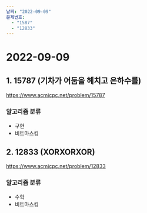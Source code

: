 ```yaml
---
날짜: "2022-09-09"
문제번호:
  - "1587"
  - "12833"
---
```


# 2022-09-09

## 1. 15787 (기차가 어둠을 헤치고 은하수를)

https://www.acmicpc.net/problem/15787

### 알고리즘 분류

- 구현
- 비트마스킹

## 2. 12833 (XORXORXOR)

https://www.acmicpc.net/problem/12833

### 알고리즘 분류

- 수학
- 비트마스킹
